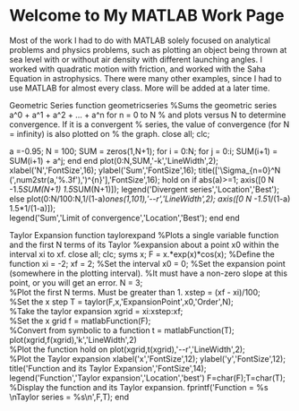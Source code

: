 # Welcome to My MATLAB Work Page

Most of the work I had to do with MATLAB solely focused on analytical problems and physics problems, such as plotting an object being thrown at sea level with or without air density with different launching angles. I worked with quadratic motion with friction, and worked with the Saha Equation in astrophysics. There were many other examples, since I had to use MATLAB for almost every class. More will be added at a later time.


Geometric Series
function geometricseries
%Sums the geometric series a^0 + a^1 + a^2 + ... + a^n for n = 0 to N
%  and plots versus N to determine convergence.  If it is a convergent
%  series, the value of convergence (for N = infinity) is also plotted on
%  the graph.
close all; clc;

a =-0.95; N = 100;
SUM = zeros(1,N+1);
for i = 0:N;
    for j = 0:i;
     SUM(i+1) = SUM(i+1) + a^j;
    end
end
plot(0:N,SUM,'-k','LineWidth',2);
xlabel('N','FontSize',16); ylabel('Sum','FontSize',16);
title(['\Sigma_{n=0}^N (',num2str(a,'%.3f'),')^{n}'],'FontSize',16);
hold on
if abs(a)>=1;
    axis([0 N -1.5*SUM(N+1) 1.5*SUM(N+1)]);
    legend('Divergent series','Location','Best');    
else
    plot(0:N/100:N,1/(1-a)*ones(1,101),'--r','LineWidth',2);
    axis([0 N -1.5*1/(1-a) 1.5*1/(1-a)]);    
    legend('Sum','Limit of convergence','Location','Best');
end
end

Taylor Expansion
function taylorexpand
%Plots a single variable function and the first N terms of its Taylor
%expansion about a point x0 within the interval xi to xf.
close all; clc; syms x;
F = x.*exp(x)*cos(x); 
%Define the function
xi = -2; xf = 2; 
%Set the interval
x0 = 0; 
%Set the expansion point (somewhere in the plotting interval).
%It must have a non-zero slope at this point, or you will get an error.
N = 3;  
%Plot the first N terms.  Must be greater than 1.
xstep = (xf - xi)/100;  
%Set the x step
T = taylor(F,x,'ExpansionPoint',x0,'Order',N);   
%Take the taylor expansion
xgrid = xi:xstep:xf;    
%Set the x grid
f = matlabFunction(F);  
%Convert from symbolic to a function
t = matlabFunction(T);
plot(xgrid,f(xgrid),'k','LineWidth',2)  
%Plot the function
hold on
plot(xgrid,t(xgrid),'--r','LineWidth',2);  
%Plot the Taylor expansion
xlabel('x','FontSize',12); ylabel('y','FontSize',12);
title('Function and its Taylor Expansion','FontSize',14);
legend('Function','Taylor expansion','Location','best')
F=char(F);T=char(T);     
%Display the function and its Taylor expansion.
fprintf('Function = %s \nTaylor series = %s\n',F,T);
end

